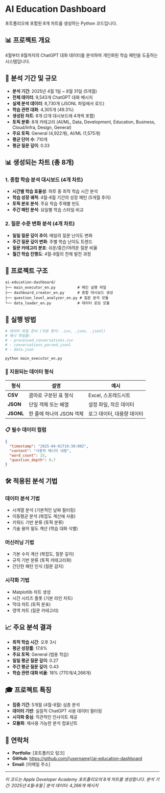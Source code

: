 # AI Education Dashboard

포트폴리오에 포함된 8개 차트를 생성하는 Python 코드입니다.

## 📊 프로젝트 개요

4월부터 8월까지의 ChatGPT 대화 데이터를 분석하여 개인화된 학습 패턴을 도출하는 시스템입니다.

## 🎯 분석 기간 및 규모

- **분석 기간**: 2025년 4월 1일 ~ 8월 31일 (5개월)
- **전체 데이터**: 9,543개 ChatGPT 대화 메시지
- **실제 분석 데이터**: 8,730개 (JSONL 파일에서 로드)
- **학습 관련 대화**: 4,305개 (49.3%)
- **생성된 차트**: 8개 (2개 대시보드에 4개씩 포함)
- **토픽 분류**: 8개 카테고리 (AI/ML, Data, Development, Education, Business, Cloud/Infra, Design, General)
- **주요 토픽**: General (4,922개), AI/ML (1,575개)
- **평균 단어 수**: 710개
- **평균 질문 깊이**: 0.33

## 📊 생성되는 차트 (총 8개)

### 1. 종합 학습 분석 대시보드 (4개 차트)
- **시간별 학습 효율성**: 하루 중 최적 학습 시간 분석
- **학습 성장 궤적**: 4월-8월 기간의 성장 패턴 (5개월 추이)
- **토픽 분포 분석**: 주요 학습 주제별 빈도
- **주간 패턴 분석**: 요일별 학습 스타일 비교

### 2. 질문 수준 변화 분석 (4개 차트)
- **일일 질문 깊이 추이**: 매일의 질문 난이도 변화
- **주간 질문 깊이 변화**: 주별 학습 난이도 트렌드
- **질문 카테고리 분포**: 쉬운/중간/어려운 질문 비율
- **월간 학습 진행도**: 4월-8월의 전체 발전 과정

## 📁 프로젝트 구조

```
ai-education-dashboard/
├── main_executor_en.py          # 메인 실행 파일
├── dashboard_creator_en.py      # 종합 대시보드 생성
├── question_level_analyzer_en.py # 질문 분석 모듈
└── data_loader_en.py            # 데이터 로딩 모듈
```

## 🚀 실행 방법

```bash
# 데이터 파일 준비 (지원 형식: .csv, .json, .jsonl)
# 예시 파일들:
# - processed_conversations.csv
# - conversations_parsed.jsonl
# - data.json

python main_executor_en.py
```

### 📁 지원되는 데이터 형식

| 형식 | 설명 | 예시 |
|---|---|---|
| **CSV** | 콤마로 구분된 표 형식 | Excel, 스프레드시트 |
| **JSON** | 단일 객체 또는 배열 | 설정 파일, 작은 데이터 |
| **JSONL** | 한 줄에 하나의 JSON 객체 | 로그 데이터, 대용량 데이터 |

### 📋 필수 데이터 컬럼

```json
{
  "timestamp": "2025-04-01T10:30:00Z",
  "content": "사용자 메시지 내용",
  "word_count": 25,
  "question_depth": 0.7
}
```

## 🛠️ 적용된 분석 기법

### 데이터 분석 기법
- 시계열 분석 (기본적인 날짜 필터링)
- 이동평균 분석 (복잡도 계산에 사용)
- 키워드 기반 분류 (토픽 분류)
- 기술 용어 밀도 계산 (학습 대화 식별)

### 머신러닝 기법
- 기본 수치 계산 (복잡도, 질문 깊이)
- 규칙 기반 분류 (토픽 카테고리화)
- 간단한 패턴 인식 (질문 감지)

### 시각화 기법
- Matplotlib 차트 생성
- 시간 시리즈 플롯 (기본 라인 차트)
- 막대 차트 (토픽 분포)
- 영역 차트 (질문 카테고리)

## 📈 주요 분석 결과

- **최적 학습 시간**: 오후 3시
- **평균 성장률**: 17.6%
- **주요 토픽**: General (범용 학습)
- **일일 평균 질문 깊이**: 0.27
- **주간 평균 질문 깊이**: 0.43
- **학습 관련 대화 비율**: 18% (770개/4,266개)

## 🎓 프로젝트 특징

- **집중 기간**: 5개월 (4월-8월) 심층 분석
- **데이터 기반**: 실질적 ChatGPT 사용 데이터 필터링
- **시각화 중심**: 직관적인 인사이트 제공
- **모듈화**: 재사용 가능한 분석 컴포넌트

## 📧 연락처

- **Portfolio**: [포트폴리오 링크]
- **GitHub**: https://github.com/[username]/ai-education-dashboard
- **Email**: [이메일 주소]

---

*이 코드는 Apple Developer Academy 포트폴리오의 8개 차트를 생성합니다.*
*분석 기간: 2025년 4월-8월 | 분석 데이터: 4,266개 메시지*
